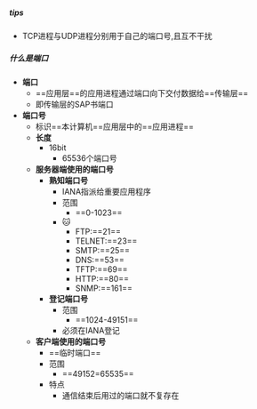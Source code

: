 ##### tips
- TCP进程与UDP进程分别用于自己的端口号,且互不干扰
##### 什么是端口
- **端口**
	- ==应用层==的应用进程通过端口向下交付数据给==传输层==
	- 即传输层的SAP书端口
- **端口号**
	- 标识==本计算机==应用层中的==应用进程==
	- **长度**
		- 16bit
			- 65536个端口号
	- **服务器端使用的端口号**
		- **熟知端口号**
			- IANA指派给重要应用程序
			- 范围
				- ==0-1023==
			- 🐱
				- FTP:==21==
				- TELNET:==23==
				- SMTP:==25==
				- DNS:==53==
				- TFTP:==69==
				- HTTP:==80==
				- SNMP:==161==
		- **登记端口号**
			- 范围
				- ==1024-49151==
			- 必须在IANA登记
	- **客户端使用的端口号**
		- ==临时端口==
		- 范围
			- ==49152=65535==
		- 特点
			- 通信结束后用过的端口就不复存在